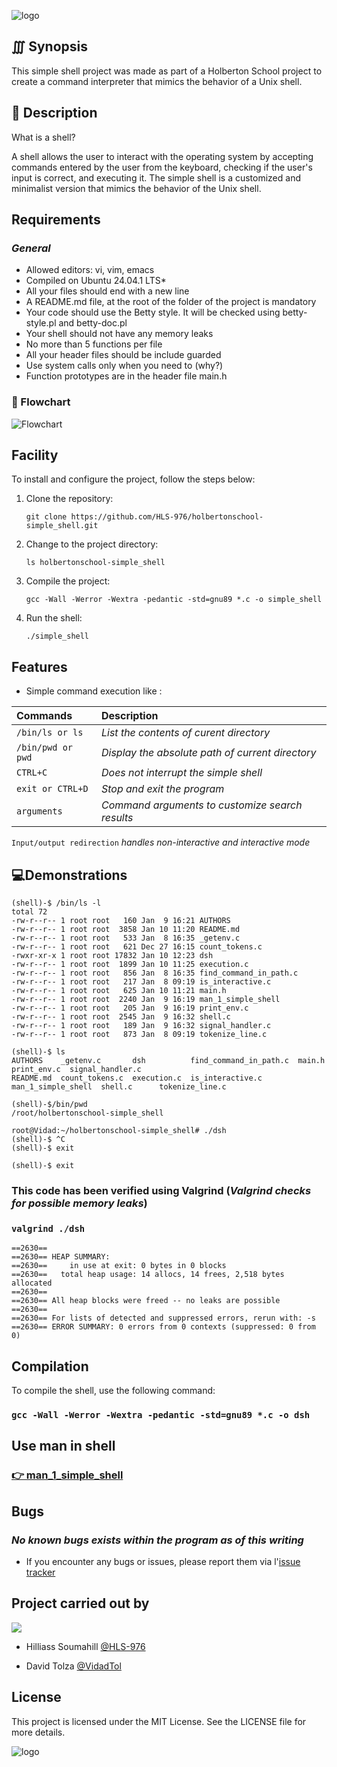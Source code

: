 

![logo](https://i.imgur.com/02Avpeu.png)
    
## ∭ Synopsis
This simple shell project was made as part of a Holberton School project to create a command interpreter that mimics the behavior of a Unix shell.

## 📝 Description
What is a shell?

A shell allows the user to interact with the operating system by accepting commands entered by the user from the keyboard, checking if the user's input is correct, and executing it.
The simple shell is a customized and minimalist version that mimics the behavior of the Unix shell.

## Requirements

### *General*

- Allowed editors: vi, vim, emacs
- Compiled on Ubuntu 24.04.1 LTS*
- All your files should end with a new line
- A README.md file, at the root of the folder of the project is mandatory
- Your code should use the Betty style. It will be checked using betty-style.pl and betty-doc.pl
- Your shell should not have any memory leaks
- No more than 5 functions per file
- All your header files should be include guarded
- Use system calls only when you need to (why?)
- Function prototypes are in the header file main.h


### 👀 Flowchart
![Flowchart](https://i.imgur.com/lNtw06X.png)

## Facility

To install and configure the project, follow the steps below:

1. Clone the repository:

    `git clone https://github.com/HLS-976/holbertonschool-simple_shell.git`

2. Change to the project directory:

    `ls holbertonschool-simple_shell`

3. Compile the project:

    `gcc -Wall -Werror -Wextra -pedantic -std=gnu89 *.c -o simple_shell`

4. Run the shell:

    `./simple_shell`

## Features

- Simple command execution like :

| Commands                   | Description                                      | 
| :--------                  | :----------------------------------------        |
| `/bin/ls or ls`            |  *List the contents of curent directory*         |
| `/bin/pwd or pwd`          |  *Display the absolute path of current directory*|
| `CTRL+C`                   |  *Does not interrupt the simple shell*           |
| `exit or CTRL+D`           |  *Stop and exit the program*                     |
| `arguments`                |  *Command arguments to customize search results* |

`Input/output redirection` *handles non-interactive and interactive mode* 


## 💻Demonstrations 
```
(shell)-$ /bin/ls -l
total 72
-rw-r--r-- 1 root root   160 Jan  9 16:21 AUTHORS
-rw-r--r-- 1 root root  3858 Jan 10 11:20 README.md
-rw-r--r-- 1 root root   533 Jan  8 16:35 _getenv.c
-rw-r--r-- 1 root root   621 Dec 27 16:15 count_tokens.c
-rwxr-xr-x 1 root root 17832 Jan 10 12:23 dsh
-rw-r--r-- 1 root root  1899 Jan 10 11:25 execution.c
-rw-r--r-- 1 root root   856 Jan  8 16:35 find_command_in_path.c
-rw-r--r-- 1 root root   217 Jan  8 09:19 is_interactive.c
-rw-r--r-- 1 root root   625 Jan 10 11:21 main.h
-rw-r--r-- 1 root root  2240 Jan  9 16:19 man_1_simple_shell
-rw-r--r-- 1 root root   205 Jan  9 16:19 print_env.c
-rw-r--r-- 1 root root  2545 Jan  9 16:32 shell.c
-rw-r--r-- 1 root root   189 Jan  9 16:32 signal_handler.c
-rw-r--r-- 1 root root   873 Jan  8 09:19 tokenize_line.c

(shell)-$ ls
AUTHORS    _getenv.c       dsh          find_command_in_path.c  main.h              print_env.c  signal_handler.c
README.md  count_tokens.c  execution.c  is_interactive.c        man_1_simple_shell  shell.c      tokenize_line.c

(shell)-$/bin/pwd
/root/holbertonschool-simple_shell

root@Vidad:~/holbertonschool-simple_shell# ./dsh
(shell)-$ ^C
(shell)-$ exit

(shell)-$ exit
```

### This code has been verified using Valgrind (*Valgrind checks for possible memory leaks*)
### `valgrind ./dsh`
```
==2630==
==2630== HEAP SUMMARY:
==2630==     in use at exit: 0 bytes in 0 blocks
==2630==   total heap usage: 14 allocs, 14 frees, 2,518 bytes allocated
==2630==
==2630== All heap blocks were freed -- no leaks are possible
==2630==
==2630== For lists of detected and suppressed errors, rerun with: -s
==2630== ERROR SUMMARY: 0 errors from 0 contexts (suppressed: 0 from 0)
```

## Compilation

To compile the shell, use the following command:

### `gcc -Wall -Werror -Wextra -pedantic -std=gnu89 *.c -o dsh`

## Use man in shell

### [👉 man_1_simple_shell](https://github.com/HLS-976/holbertonschool-simple_shell/blob/main/man_1_simple_shell)

## Bugs

### *No known bugs exists within the program as of this writing*

- If you encounter any bugs or issues, please report them via l'[issue tracker](https://github.com/HLS-976/holbertonschool-simple_shell/issues)

## Project carried out by

![](https://flat-badgen.vercel.app/badge/icon/github?icon=github&label)

- Hilliass Soumahill [@HLS-976](https://github.com/HLS-976/holbertonschool-simple_shell)

- David Tolza [@VidadTol](https://www.github.com/VidadTol)

## License

This project is licensed under the MIT License. See the LICENSE file for more details.

![logo](https://i.imgur.com/J1oVLId.jpeg)

